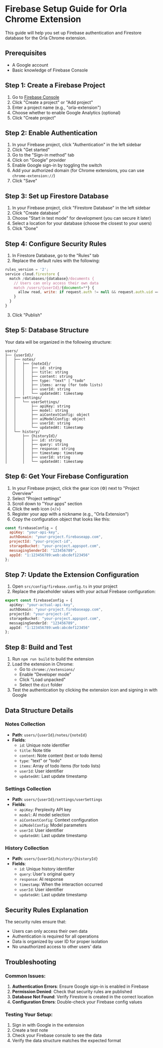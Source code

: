 # Firebase Setup Guide for Orla Chrome Extension

This guide will help you set up Firebase authentication and Firestore database for the Orla Chrome extension.

## Prerequisites

- A Google account
- Basic knowledge of Firebase Console

## Step 1: Create a Firebase Project

1. Go to [Firebase Console](https://console.firebase.google.com/)
2. Click "Create a project" or "Add project"
3. Enter a project name (e.g., "orla-extension")
4. Choose whether to enable Google Analytics (optional)
5. Click "Create project"

## Step 2: Enable Authentication

1. In your Firebase project, click "Authentication" in the left sidebar
2. Click "Get started"
3. Go to the "Sign-in method" tab
4. Click on "Google" provider
5. Enable Google sign-in by toggling the switch
6. Add your authorized domain (for Chrome extensions, you can use `chrome-extension://`)
7. Click "Save"

## Step 3: Set up Firestore Database

1. In your Firebase project, click "Firestore Database" in the left sidebar
2. Click "Create database"
3. Choose "Start in test mode" for development (you can secure it later)
4. Select a location for your database (choose the closest to your users)
5. Click "Done"

## Step 4: Configure Security Rules

1. In Firestore Database, go to the "Rules" tab
2. Replace the default rules with the following:

```javascript
rules_version = '2';
service cloud.firestore {
  match /databases/{database}/documents {
    // Users can only access their own data
    match /users/{userId}/{document=**} {
      allow read, write: if request.auth != null && request.auth.uid == userId;
    }
  }
}
```

3. Click "Publish"

## Step 5: Database Structure

Your data will be organized in the following structure:

```
users/
├── {userId}/
│   ├── notes/
│   │   ├── {noteId}/
│   │   │   ├── id: string
│   │   │   ├── title: string
│   │   │   ├── content: string
│   │   │   ├── type: "text" | "todo"
│   │   │   ├── items: array (for todo lists)
│   │   │   ├── userId: string
│   │   │   └── updatedAt: timestamp
│   ├── settings/
│   │   └── userSettings/
│   │       ├── apiKey: string
│   │       ├── model: string
│   │       ├── aiContextConfig: object
│   │       ├── aiModelConfig: object
│   │       ├── userId: string
│   │       └── updatedAt: timestamp
│   └── history/
│       ├── {historyId}/
│       │   ├── id: string
│       │   ├── query: string
│       │   ├── response: string
│       │   ├── timestamp: timestamp
│       │   ├── userId: string
│       │   └── updatedAt: timestamp
```

## Step 6: Get Your Firebase Configuration

1. In your Firebase project, click the gear icon (⚙️) next to "Project Overview"
2. Select "Project settings"
3. Scroll down to "Your apps" section
4. Click the web icon (</>)
5. Register your app with a nickname (e.g., "Orla Extension")
6. Copy the configuration object that looks like this:

```javascript
const firebaseConfig = {
  apiKey: "your-api-key",
  authDomain: "your-project.firebaseapp.com",
  projectId: "your-project-id",
  storageBucket: "your-project.appspot.com",
  messagingSenderId: "123456789",
  appId: "1:123456789:web:abcdef123456"
};
```

## Step 7: Update the Extension Configuration

1. Open `src/config/firebase.config.ts` in your project
2. Replace the placeholder values with your actual Firebase configuration:

```typescript
export const firebaseConfig = {
  apiKey: "your-actual-api-key",
  authDomain: "your-project.firebaseapp.com",
  projectId: "your-project-id",
  storageBucket: "your-project.appspot.com",
  messagingSenderId: "123456789",
  appId: "1:123456789:web:abcdef123456"
};
```

## Step 8: Build and Test

1. Run `npm run build` to build the extension
2. Load the extension in Chrome:
   - Go to `chrome://extensions/`
   - Enable "Developer mode"
   - Click "Load unpacked"
   - Select the `dist` folder
3. Test the authentication by clicking the extension icon and signing in with Google

## Data Structure Details

### Notes Collection
- **Path**: `users/{userId}/notes/{noteId}`
- **Fields**:
  - `id`: Unique note identifier
  - `title`: Note title
  - `content`: Note content (text or todo items)
  - `type`: "text" or "todo"
  - `items`: Array of todo items (for todo lists)
  - `userId`: User identifier
  - `updatedAt`: Last update timestamp

### Settings Collection
- **Path**: `users/{userId}/settings/userSettings`
- **Fields**:
  - `apiKey`: Perplexity API key
  - `model`: AI model selection
  - `aiContextConfig`: Context configuration
  - `aiModelConfig`: Model parameters
  - `userId`: User identifier
  - `updatedAt`: Last update timestamp

### History Collection
- **Path**: `users/{userId}/history/{historyId}`
- **Fields**:
  - `id`: Unique history identifier
  - `query`: User's original query
  - `response`: AI response
  - `timestamp`: When the interaction occurred
  - `userId`: User identifier
  - `updatedAt`: Last update timestamp

## Security Rules Explanation

The security rules ensure that:
- Users can only access their own data
- Authentication is required for all operations
- Data is organized by user ID for proper isolation
- No unauthorized access to other users' data

## Troubleshooting

### Common Issues:
1. **Authentication Errors**: Ensure Google sign-in is enabled in Firebase
2. **Permission Denied**: Check that security rules are published
3. **Database Not Found**: Verify Firestore is created in the correct location
4. **Configuration Errors**: Double-check your Firebase config values

### Testing Your Setup:
1. Sign in with Google in the extension
2. Create a test note
3. Check your Firebase console to see the data
4. Verify the data structure matches the expected format 